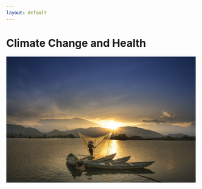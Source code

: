 ```yaml
---
layout: default
---
```


# Climate Change and Health

![sunset-3051607_1920.jpg](assets/sunset-3051607_1920.jpg)

